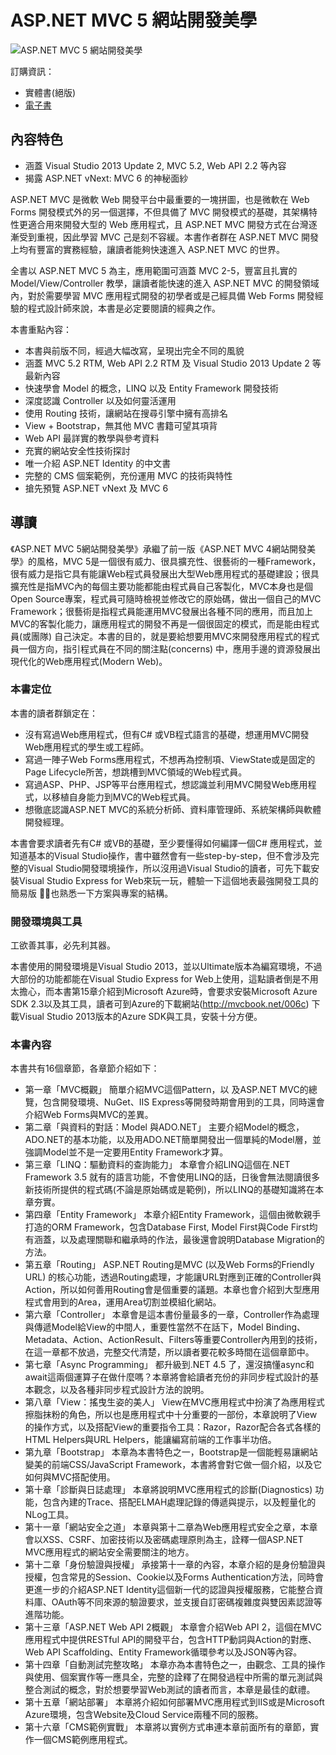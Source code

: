 # ASP.NET MVC 5 網站開發美學 #

![ASP.NET MVC 5 網站開發美學](http://www.gotop.com.tw/Waweb2004/WawebImages/BookXL/ACL041300.jpg)

訂購資訊：
- 實體書(絕版)
- [電子書](https://play.google.com/store/books/details/ASP_NET_MVC_5_%E7%B6%B2%E7%AB%99%E9%96%8B%E7%99%BC%E7%BE%8E%E5%AD%B8_%E9%9B%BB%E5%AD%90%E6%9B%B8?id=mQqnBAAAQBAJ&hl=zh_TW "電子書")

## 內容特色 ##

- 涵蓋 Visual Studio 2013 Update 2, MVC 5.2, Web API 2.2 等內容
- 揭露 ASP.NET vNext: MVC 6 的神秘面紗

ASP.NET MVC 是微軟 Web 開發平台中最重要的一塊拼圖，也是微軟在 Web Forms 開發模式外的另一個選擇，不但具備了 MVC 開發模式的基礎，其架構特性更適合用來開發大型的 Web 應用程式，且 ASP.NET MVC 開發方式在台灣逐漸受到重視，因此學習 MVC 己是刻不容緩。本書作者群在 ASP.NET MVC 開發上均有豐富的實務經驗，讓讀者能夠快速進入 ASP.NET MVC 的世界。

全書以 ASP.NET MVC 5 為主，應用範圍可涵蓋 MVC 2-5，豐富且扎實的 Model/View/Controller 教學，讓讀者能快速的進入 ASP.NET MVC 的開發領域內，對於需要學習 MVC 應用程式開發的初學者或是己經具備 Web Forms 開發經驗的程式設計師來說，本書是必定要閱讀的經典之作。

本書重點內容：

- 本書與前版不同，經過大幅改寫，呈現出完全不同的風貌
- 涵蓋 MVC 5.2 RTM, Web API 2.2 RTM 及 Visual Studio 2013 Update 2 等最新內容
- 快速學會 Model 的概念，LINQ 以及 Entity Framework 開發技術
- 深度認識 Controller 以及如何靈活運用
- 使用 Routing 技術，讓網站在搜尋引擎中擁有高排名
- View + Bootstrap，無其他 MVC 書籍可望其項背
- Web API 最詳實的教學與參考資料
- 充實的網站安全性技術探討
- 唯一介紹 ASP.NET Identity 的中文書
- 完整的 CMS 個案範例，充份運用 MVC 的技術與特性
- 搶先預覽 ASP.NET vNext 及 MVC 6

## 導讀 ##

《ASP.NET MVC 5網站開發美學》承繼了前一版《ASP.NET MVC 4網站開發美學》的風格，MVC 5是一個很有威力、很具擴充性、很藝術的一種Framework，很有威力是指它具有能讓Web程式員發展出大型Web應用程式的基礎建設；很具擴充性是指MVC內的每個主要功能都能由程式員自己客製化，MVC本身也是個Open Source專案，程式員可隨時檢視並修改它的原始碼，做出一個自己的MVC Framework；很藝術是指程式員能運用MVC發展出各種不同的應用，而且加上MVC的客製化能力，讓應用程式的開發不再是一個很固定的模式，而是能由程式員(或團隊) 自己決定。本書的目的，就是要給想要用MVC來開發應用程式的程式員一個方向，指引程式員在不同的關注點(concerns) 中，應用手邊的資源發展出現代化的Web應用程式(Modern Web)。

### 本書定位 ###

本書的讀者群鎖定在：

- 沒有寫過Web應用程式，但有C# 或VB程式語言的基礎，想運用MVC開發Web應用程式的學生或工程師。
- 寫過一陣子Web Forms應用程式，不想再為控制項、ViewState或是固定的Page Lifecycle所苦，想跳槽到MVC領域的Web程式員。
- 寫過ASP、PHP、JSP等平台應用程式，想認識並利用MVC開發Web應用程式，以移植自身能力到MVC的Web程式員。
- 想徹底認識ASP.NET MVC的系統分析師、資料庫管理師、系統架構師與軟體開發經理。

本書會要求讀者先有C# 或VB的基礎，至少要懂得如何編譯一個C# 應用程式，並知道基本的Visual Studio操作，書中雖然會有一些step-by-step，但不會涉及完整的Visual Studio開發環境操作，所以沒用過Visual Studio的讀者，可先下載安裝Visual Studio Express for Web來玩一玩，體驗一下這個地表最強開發工具的簡易版  ，也熟悉一下方案與專案的結構。

### 開發環境與工具 ###

工欲善其事，必先利其器。

本書使用的開發環境是Visual Studio 2013，並以Ultimate版本為編寫環境，不過大部份的功能都能在Visual Studio Express for Web上使用，這點讀者倒是不用太擔心，而本書第15章介紹到Microsoft Azure時，會要求安裝Microsoft Azure SDK 2.3以及其工具，讀者可到Azure的下載網站(http://mvcbook.net/006c) 下載Visual Studio 2013版本的Azure SDK與工具，安裝十分方便。

### 本書內容 ###

本書共有16個章節，各章節介紹如下：

- 第一章「MVC概觀」
簡單介紹MVC這個Pattern，以 及ASP.NET MVC的總覽，包含開發環境、NuGet、IIS Express等開發時期會用到的工具，同時還會介紹Web Forms與MVC的差異。
- 第二章「與資料的對話：Model 與ADO.NET」
主要介紹Model的概念，ADO.NET的基本功能，以及用ADO.NET簡單開發出一個單純的Model層，並強調Model並不是一定要用Entity 
Framework才算。
- 第三章「LINQ：驅動資料的查詢能力」
本章會介紹LINQ這個在.NET Framework 3.5 就有的語言功能，不會使用LINQ的話，日後會無法閱讀很多新技術所提供的程式碼(不論是原始碼或是範例)，所以LINQ的基礎知識將在本章夯實。
- 第四章「Entity Framework」
本章介紹Entity Framework，這個由微軟親手打造的ORM Framework，包含Database First, Model First與Code First均有涵蓋，以及處理關聯和繼承時的作法，最後還會說明Database Migration的方法。
- 第五章「Routing」
ASP.NET Routing是MVC (以及Web Forms的Friendly URL) 的核心功能，透過Routing處理，才能讓URL對應到正確的Controller與Action，所以如何善用Routing會是個重要的議題。本章也會介紹到大型應用程式會用到的Area，運用Area切割並模組化網站。
- 第六章「Controller」
本章會是這本書份量最多的一章，Controller作為處理與傳遞Model給View的中間人，重要性當然不在話下，Model Binding、Metadata、Action、ActionResult、Filters等重要Controller內用到的技術，在這一章都不放過，完整交代清楚，所以讀者要花較多時間在這個章節中。
- 第七章「Async Programming」
都升級到.NET 4.5 了，還沒搞懂async和await這兩個運算子在做什麼嗎？本章將會給讀者充份的非同步程式設計的基本觀念，以及各種非同步程式設計方法的說明。
- 第八章「View：搖曳生姿的美人」
View在MVC應用程式中扮演了為應用程式擦脂抹粉的角色，所以也是應用程式中十分重要的一部份，本章說明了View的操作方式，以及搭配View的重要指令工具：Razor，Razor配合各式各樣的HTML Helpers與URL Helpers，能讓編寫前端的工作事半功倍。
- 第九章「Bootstrap」
本章為本書特色之一，Bootstrap是一個能輕易讓網站變美的前端CSS/JavaScript Framework，本書將會對它做一個介紹，以及它如何與MVC搭配使用。
- 第十章「診斷與日誌處理」
本章將說明MVC應用程式的診斷(Diagnostics)  功能，包含內建的Trace、搭配ELMAH處理記錄的傳遞與提示，以及輕量化的NLog工具。
- 第十一章「網站安全之道」
本章與第十二章為Web應用程式安全之章，本章會以XSS、CSRF、加密技術以及密碼處理原則為主，詮釋一個ASP.NET MVC應用程式的網站安全需要關注的地方。
- 第十二章「身份驗證與授權」
承接第十一章的內容，本章介紹的是身份驗證與授權，包含常見的Session、Cookie以及Forms Authentication方法，同時會更進一步的介紹ASP.NET Identity這個新一代的認證與授權服務，它能整合資料庫、OAuth等不同來源的驗證要求，並支援自訂密碼複雜度與雙因素認證等進階功能。
- 第十三章「ASP.NET Web API 2概觀」
本章會介紹Web API 2，這個在MVC應用程式中提供RESTful API的開發平台，包含HTTP動詞與Action的對應、Web API Scaffolding、Entity Framework循環參考以及JSON等內容。
- 第十四章「自動測試完整攻略」
本章亦為本書特色之一，由觀念、工具的操作與使用、個案實作等一應具全，完整的詮釋了在開發過程中所需的單元測試與整合測試的概念，對於想要學習Web測試的讀者而言，本章是最佳的獻禮。
- 第十五章「網站部署」
本章將介紹如何部署MVC應用程式到IIS或是Microsoft Azure環境，包含Website及Cloud Service兩種不同的服務。
- 第十六章「CMS範例實戰」
本章將以實例方式串連本章前面所有的章節，實作一個CMS範例應用程式。




